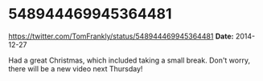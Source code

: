 # 548944469945364481
https://twitter.com/TomFrankly/status/548944469945364481
**Date:** 2014-12-27

Had a great Christmas, which included taking a small break. Don't worry, there will be a new video next Thursday!
